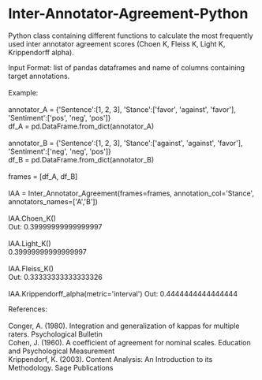# Inter-Annotator-Agreement-Python
<p>
  Python class containing different functions to calculate the most frequently used inter annotator agreement scores (Choen K, Fleiss K, Light K, Krippendorff alpha).
</p>

<p>
  Input Format: list of pandas dataframes and name of columns containing target annotations.<br>
  <br>
  Example:<br>
  <br>
  annotator_A = {'Sentence':[1, 2, 3], 'Stance':['favor', 'against', 'favor'], 'Sentiment':['pos', 'neg', 'pos']}<br>
  df_A = pd.DataFrame.from_dict(annotator_A)<br>
  <br>
  annotator_B = {'Sentence':[1, 2, 3], 'Stance':['against', 'against', 'favor'], 'Sentiment':['neg', 'neg', 'pos']}<br>
  df_B = pd.DataFrame.from_dict(annotator_B)<br>
  <br>
  frames = [df_A, df_B]<br>
  <br>
  IAA = Inter_Annotator_Agreement(frames=frames, annotation_col='Stance', annotators_names=['A','B'])<br>
  <br>
  IAA.Choen_K()<br>
  Out: 0.39999999999999997<br>
  <br>
  IAA.Light_K()<br>
  0.39999999999999997<br>
  <br>
  IAA.Fleiss_K()<br>
  Out: 0.33333333333333326<br> 
  <br>
  IAA.Krippendorff_alpha(metric='interval')
  Out: 0.4444444444444444<br>
</p>

<p>
  References:<br>
  <br>
  Conger, A. (1980). Integration and generalization of kappas for multiple raters. Psychological Bulletin <br>
  Cohen, J. (1960). A coefficient of agreement for nominal scales. Education and Psychological Measurement <br>
  Krippendorf, K. (2003). Content Analysis: An Introduction to its Methodology. Sage Publications<br>
</p>
